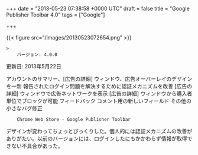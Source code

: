 
+++
date = "2013-05-23 07:38:58 +0000 UTC"
draft = false
title = "Google Publisher Toolbar 4.0"
tags = ["Google"]

+++


{{< figure src="/images/20130523072654.png"  >}}

    >
        バージョン: 4.0.0
更新日: 2013年5月22日


アカウントのサマリー、[広告の詳細] ウィンドウ、広告オーバーレイのデザインを一新
報告されたログイン問題を解決するために認証メカニズムを改善
[広告の詳細] ウィンドウで広告ネットワークを表示
[広告の詳細] ウィンドウから購入者単位でブロックが可能
フィードバック コメント用の新しいフィールド
その他の小さなバグ修正

        Chrome Web Store - Google Publisher Toolbar
    
デザインが変わってちょっとびっくりした。個人的には認証メカニズムの改善がありがたい。以前のバージョンには、ログインしたにもかかわらず情報が取得できない不具合があった。

